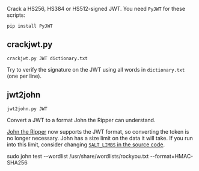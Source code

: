 Crack a HS256, HS384 or HS512-signed JWT. You need `PyJWT` for these scripts:

    pip install PyJWT

## crackjwt.py

    crackjwt.py JWT dictionary.txt

Try to verify the signature on the JWT using all words in `dictionary.txt` (one per line).

## jwt2john

    jwt2john.py JWT

Convert a JWT to a format John the Ripper can understand.

[John the Ripper](https://github.com/magnumripper/JohnTheRipper) now supports the JWT format, so converting the token is no longer necessary. John has a size limit on the data it will take. If you run into this limit, consider changing [`SALT_LIMBS` in the source code](https://github.com/magnumripper/JohnTheRipper/blob/bleeding-jumbo/src/hmacSHA256_fmt_plug.c#L64).

sudo john test --wordlist /usr/share/wordlists/rockyou.txt --format=HMAC-SHA256